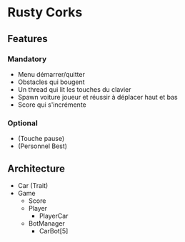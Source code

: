 # Rusty Corks

## Features

### Mandatory

- Menu démarrer/quitter
- Obstacles qui bougent
- Un thread qui lit les touches du clavier
- Spawn voiture joueur et réussir à déplacer haut et bas
- Score qui s'incrémente

### Optional

- (Touche pause)
- (Personnel Best)

## Architecture

* Car (Trait)
* Game
  * Score
  * Player
    * PlayerCar
  * BotManager
      * CarBot[5]
